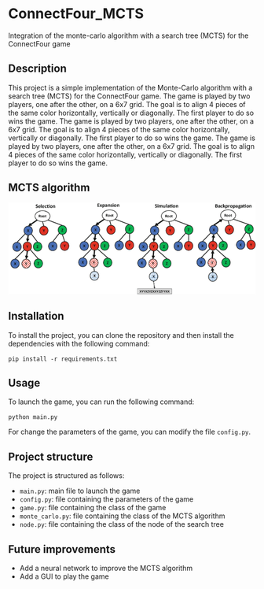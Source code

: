 # ConnectFour_MCTS
Integration of the monte-carlo algorithm with a search tree (MCTS) for the ConnectFour game

## Description
This project is a simple implementation of the Monte-Carlo algorithm with a search tree (MCTS) for the ConnectFour game. The game is played by two players, one after the other, on a 6x7 grid. The goal is to align 4 pieces of the same color horizontally, vertically or diagonally. The first player to do so wins the game. The game is played by two players, one after the other, on a 6x7 grid. The goal is to align 4 pieces of the same color horizontally, vertically or diagonally. The first player to do so wins the game. The game is played by two players, one after the other, on a 6x7 grid. The goal is to align 4 pieces of the same color horizontally, vertically or diagonally. The first player to do so wins the game.

## MCTS algorithm
![MCTS](Images/MCTS.png "MCTS algorithm")

## Installation
To install the project, you can clone the repository and then install the dependencies with the following command:
```
pip install -r requirements.txt
```

## Usage
To launch the game, you can run the following command:
```
python main.py
```
For change the parameters of the game, you can modify the file `config.py`.

## Project structure
The project is structured as follows:
- `main.py`: main file to launch the game
- `config.py`: file containing the parameters of the game
- `game.py`: file containing the class of the game
- `monte_carlo.py`: file containing the class of the MCTS algorithm
- `node.py`: file containing the class of the node of the search tree

## Future improvements
- Add a neural network to improve the MCTS algorithm
- Add a GUI to play the game